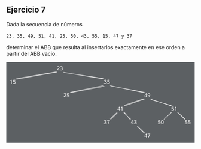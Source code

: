 ## Ejercicio 7
Dada la secuencia de números 
```
23, 35, 49, 51, 41, 25, 50, 43, 55, 15, 47 y 37
```
determinar el ABB que resulta al insertarlos exactamente en ese orden a partir del ABB vacío.

![ABB resultante](./assets/ej07.svg)